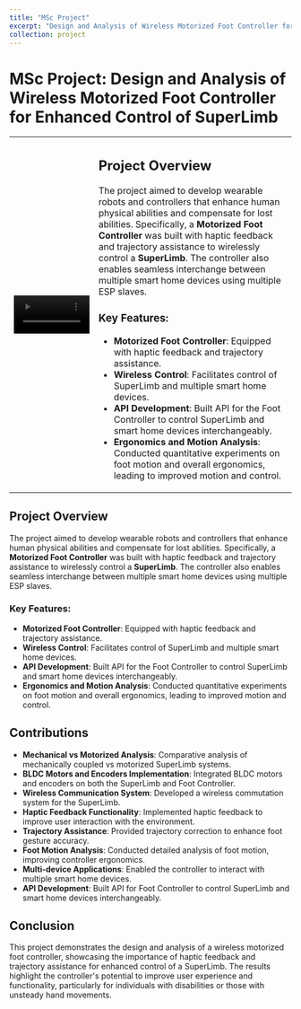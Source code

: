 ```yaml
---
title: "MSc Project"
excerpt: "Design and Analysis of Wireless Motorized Foot Controller for enhanced control of SuperLimb <br/><img src='/images/500x300.png'>"
collection: project
---
```


# MSc Project: Design and Analysis of Wireless Motorized Foot Controller for Enhanced Control of SuperLimb


<table>
  <tr>
    <td style="width: 30%;">
      <video src='/images/Superlimb_pic_1.mp4' alt='Project Image' style="width: 100%;">
    </td>
    <td style="width: 70%;">
      <h2>Project Overview</h2>
      <p>The project aimed to develop wearable robots and controllers that enhance human physical abilities and compensate for lost abilities. Specifically, a <strong>Motorized Foot Controller</strong> was built with haptic feedback and trajectory assistance to wirelessly control a <strong>SuperLimb</strong>. The controller also enables seamless interchange between multiple smart home devices using multiple ESP slaves.</p>
      <h3>Key Features:</h3>
      <ul>
        <li><strong>Motorized Foot Controller</strong>: Equipped with haptic feedback and trajectory assistance.</li>
        <li><strong>Wireless Control</strong>: Facilitates control of SuperLimb and multiple smart home devices.</li>
        <li><strong>API Development</strong>: Built API for the Foot Controller to control SuperLimb and smart home devices interchangeably.</li>
        <li><strong>Ergonomics and Motion Analysis</strong>: Conducted quantitative experiments on foot motion and overall ergonomics, leading to improved motion and control.</li>
      </ul>
    </td>
  </tr>
</table>

## Project Overview
The project aimed to develop wearable robots and controllers that enhance human physical abilities and compensate for lost abilities. Specifically, a **Motorized Foot Controller** was built with haptic feedback and trajectory assistance to wirelessly control a **SuperLimb**. The controller also enables seamless interchange between multiple smart home devices using multiple ESP slaves.

### Key Features:
- **Motorized Foot Controller**: Equipped with haptic feedback and trajectory assistance.
- **Wireless Control**: Facilitates control of SuperLimb and multiple smart home devices.
- **API Development**: Built API for the Foot Controller to control SuperLimb and smart home devices interchangeably.
- **Ergonomics and Motion Analysis**: Conducted quantitative experiments on foot motion and overall ergonomics, leading to improved motion and control.

## Contributions
- **Mechanical vs Motorized Analysis**: Comparative analysis of mechanically coupled vs motorized SuperLimb systems.
- **BLDC Motors and Encoders Implementation**: Integrated BLDC motors and encoders on both the SuperLimb and Foot Controller.
- **Wireless Communication System**: Developed a wireless commutation system for the SuperLimb.
- **Haptic Feedback Functionality**: Implemented haptic feedback to improve user interaction with the environment.
- **Trajectory Assistance**: Provided trajectory correction to enhance foot gesture accuracy.
- **Foot Motion Analysis**: Conducted detailed analysis of foot motion, improving controller ergonomics.
- **Multi-device Applications**: Enabled the controller to interact with multiple smart home devices.
- **API Development**: Built API for Foot Controller to control SuperLimb and smart home devices interchangeably.

## Conclusion
This project demonstrates the design and analysis of a wireless motorized foot controller, showcasing the importance of haptic feedback and trajectory assistance for enhanced control of a SuperLimb. The results highlight the controller's potential to improve user experience and functionality, particularly for individuals with disabilities or those with unsteady hand movements.
